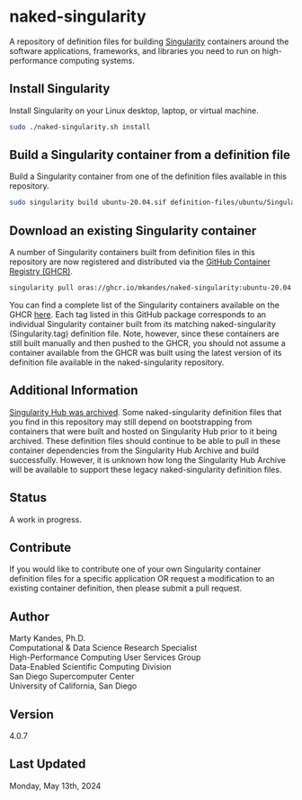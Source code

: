 # naked-singularity

A repository of definition files for building 
[Singularity](https://sylabs.io/guides/latest/user-guide) 
containers around the software applications, frameworks, and libraries 
you need to run on high-performance computing systems.

## Install Singularity

Install Singularity on your Linux desktop, laptop, or virtual machine. 

```bash
sudo ./naked-singularity.sh install
```

## Build a Singularity container from a definition file

Build a Singularity container from one of the definition files available 
in this repository.

```bash
sudo singularity build ubuntu-20.04.sif definition-files/ubuntu/Singularity.ubuntu-20.04
```

## Download an existing Singularity container

A number of Singularity containers built from definition files in this 
repository are now registered and distributed via the [GitHub Container Registry (GHCR)](https://docs.github.com/en/packages/working-with-a-github-packages-registry/working-with-the-container-registry). 

```bash
singularity pull oras://ghcr.io/mkandes/naked-singularity:ubuntu-20.04
```

You can find a complete list of the Singularity containers available on
the GHCR [here](https://github.com/users/mkandes/packages/container/naked-singularity/versions). 
Each tag listed in this GitHub package corresponds to an individual 
Singularity container built from its matching naked-singularity 
(Singularity.tag) definition file. Note, however, since these containers 
are still built manually and then pushed to the GHCR, you should not 
assume a container available from the GHCR was built using the latest 
version of its definition file available in the naked-singularity 
repository. 

## Additional Information

[Singularity Hub was archived](https://vsoch.github.io/2021/singularity-hub-archive). 
Some naked-singularity definition files that you find in this repository 
may still depend on bootstrapping from containers that were built and 
hosted on Singularity Hub prior to it being archived. These definition 
files should continue to be able to pull in these container dependencies 
from the Singularity Hub Archive and build successfully. However, it is
unknown how long the Singularity Hub Archive will be available to 
support these legacy naked-singularity definition files. 

## Status

A work in progress.
   
## Contribute

If you would like to contribute one of your own Singularity container
definition files for a specific application OR request a modification to
an existing container definition, then please submit a pull request.

## Author

Marty Kandes, Ph.D.  
Computational & Data Science Research Specialist  
High-Performance Computing User Services Group  
Data-Enabled Scientific Computing Division  
San Diego Supercomputer Center  
University of California, San Diego

## Version

4.0.7

## Last Updated

Monday, May 13th, 2024
